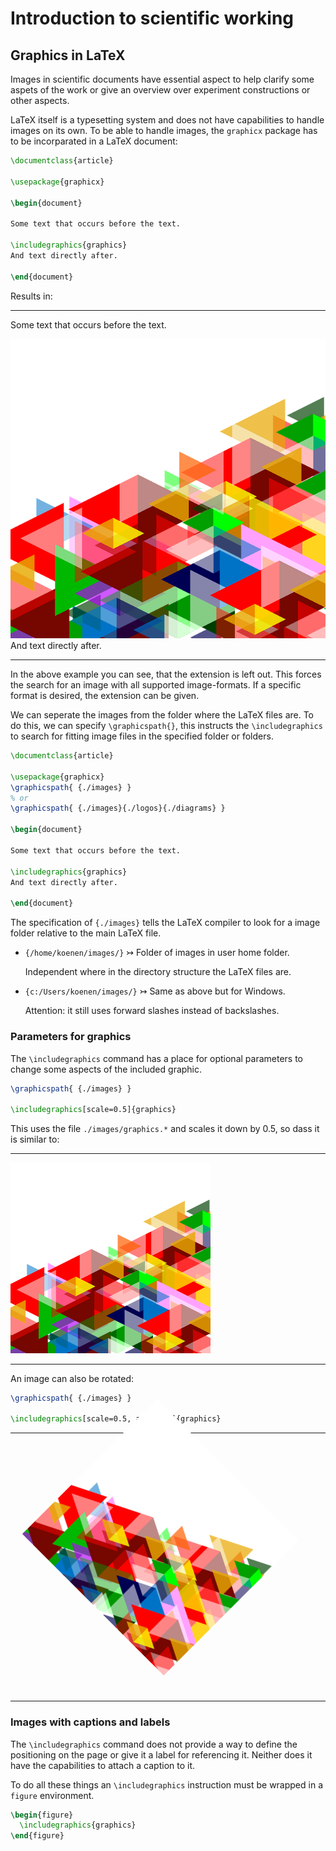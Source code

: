 # Introduction to scientific working

## Graphics in LaTeX

Images in scientific documents have essential aspect to help clarify some aspets
of the work or give an overview over experiment constructions or other aspects.

LaTeX itself is a typesetting system and does not have capabilities to handle
images on its own.
To be able to handle images, the `graphicx` package has to be incorparated in a
LaTeX document:

```Latex
\documentclass{article}

\usepackage{graphicx}

\begin{document}

Some text that occurs before the text.

\includegraphics{graphics}
And text directly after.

\end{document}
```

Results in:

---

Some text that occurs before the text.

![Example Image](graphics.png)
And text directly after.

---

In the above example you can see, that the extension is left out.
This forces the search for an image with all supported image-formats.
If a specific format is desired, the extension can be given.

We can seperate the images from the folder where the LaTeX files are.
To do this, we can specify `\graphicspath{}`, this instructs the
`\includegraphics` to search for fitting image files in the specified folder or
folders.

```Latex
\documentclass{article}

\usepackage{graphicx}
\graphicspath{ {./images} }
% or
\graphicspath{ {./images}{./logos}{./diagrams} }

\begin{document}

Some text that occurs before the text.

\includegraphics{graphics}
And text directly after.

\end{document}
```

The specification of `{./images}` tells the LaTeX compiler to look for a image
folder relative to the main LaTeX file.

- `{/home/koenen/images/}` ↣ Folder of images in user home folder.

  Independent where in the directory structure the LaTeX files are.

- `{c:/Users/koenen/images/}` ↣ Same as above but for Windows.

  Attention: it still uses forward slashes instead of backslashes.

### Parameters for graphics

The `\includegraphics` command has a place for optional parameters to change
some aspects of the included graphic.

```Latex
\graphicspath{ {./images} }

\includegraphics[scale=0.5]{graphics}
```

This uses the file `./images/graphics.*` and scales it down by 0.5, so dass it
is similar to:

---

<img src="graphics.png" width="320px" />

---

An image can also be rotated:

```Latex
\graphicspath{ {./images} }

\includegraphics[scale=0.5, angle=45]{graphics}
```

---

<div style="height: 400px; padding-left: 80px">
  <img src="graphics.png" width="320px" style="transform: rotate(45deg)" />
</div>

---

### Images with captions and labels

The `\includegraphics` command does not provide a way to define the positioning
on the page or give it a label for referencing it.
Neither does it have the capabilities to attach a caption to it.

To do all these things an `\includegraphics` instruction must be wrapped in a
`figure` environment.

```Latex
\begin{figure}
  \includegraphics{graphics}
\end{figure}


